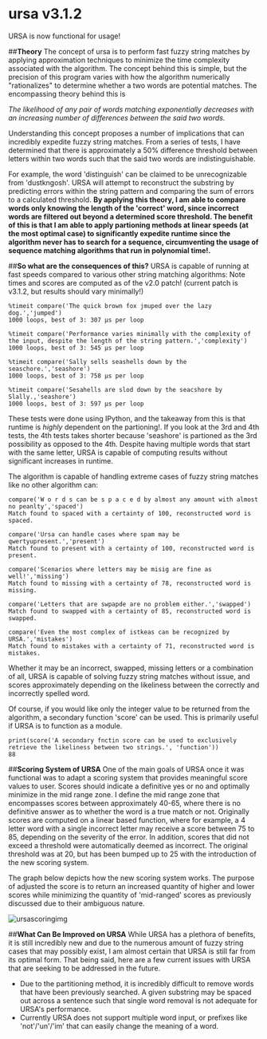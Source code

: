 # ursa v3.1.2
URSA is now functional for usage!

##**Theory**
The concept of ursa is to perform fast fuzzy string matches by applying approximation techniques to minimize the time 
complexity associated with the algorithm.  The concept behind this is simple, but the precision of this program varies with 
how the algorithm numerically "rationalizes" to determine whether a two words are potential matches.  The encompassing theory
behind this is

*The likelihood of any pair of words matching exponentially decreases with an increasing number of differences between the 
said two words.* 

Understanding this concept proposes a number of implications that can incredibly expedite fuzzy string matches.  From a 
series of tests, I have determined that there is approximately a 50% difference threshold between letters within 
two words such that the said two words are indistinguishable.

For example, the word 'distinguish' can be claimed to be unrecognizable from 'dustkngosh'.  URSA will attempt to 
reconstruct the substring by predicting errors within the string pattern and comparing the sum of errors to a calculated
threshold.  **By applying this theory, I am able to compare words only knowing the length of the 'correct' word, since
incorrect words are filtered out beyond a determined score threshold.  The benefit of this is that I am able to apply
partioning methods at linear speeds (at the most optimal case) to significantly expedite runtime since the algorithm never
has to search for a sequence, circumventing the usage of sequence matching algorithms that run in polynomial time!.**

##**So what are the consequences of this?**
URSA is capable of running at fast speeds compared to various other string matching algorithms:
Note times and scores are computed as of the v2.0 patch! (current patch is v3.1.2, but results should vary minimally!)

```
%timeit compare('The quick brown fox jmuped over the lazy dog.','jumped')
1000 loops, best of 3: 307 μs per loop
```

```
%timeit compare('Performance varies minimally with the complexity of the input, despite the length of the string pattern.','complexity')
1000 loops, best of 3: 545 μs per loop
```

```
%timeit compare('Sally sells seashells down by the seaschore.','seashore')
1000 loops, best of 3: 758 μs per loop
```

```
%timeit compare('Sesahells are slod down by the seacshore by Slally.,'seashore')
1000 loops, best of 3: 597 μs per loop
```

These tests were done using IPython, and the takeaway from this is that runtime is *highly* dependent on the partioning!.
If you look at the 3rd and 4th tests, the 4th tests takes shorter because 'seashore' is partioned as the 3rd possibility
as opposed to the 4th.  Despite having multiple words that start with the same letter, URSA is capable of computing results
without significant increases in runtime.  

The algorithm is capable of handling extreme cases of fuzzy string matches like no other algorithm can:

```
compare('W o r d s can be s p a c e d by almost any amount with almost no peanlty','spaced')
Match found to spaced with a certainty of 100, reconstructed word is spaced.
```

```
compare('Ursa can handle cases where spam may be qwertyupresent.','present')
Match found to present with a certainty of 100, reconstructed word is present.
```

```
compare('Scenarios where letters may be misig are fine as well!','missing')
Match found to missing with a certainty of 78, reconstructed word is missing.
```

```
compare('Letters that are swpapde are no problem either.','swapped')
Match found to swapped with a certainty of 85, reconstructed word is swapped.
```

```
compare('Even the most complex of istkeas can be recognized by URSA.','mistakes')
Match found to mistakes with a certainty of 71, reconstructed word is mistakes.
```

Whether it may be an incorrect, swapped, missing letters or a combination of all, URSA is capable of solving fuzzy string
matches without issue, and scores approximately depending on the likeliness between the correctly and incorrectly spelled
word.

Of course, if you would like only the integer value to be returned from the algorithm, a secondary function 'score' can be 
used.  This is primarily useful if URSA is to function as a module.

```
print(score('A secondary fnctin score can be used to exclusively retrieve the likeliness between two strings.', 'function'))
88
```

##**Scoring System of URSA**
One of the main goals of URSA once it was functional was to adapt a scoring system that provides meaningful score values to 
user.  Scores should indicate a definitive yes or no and optimally minimize in the mid range zone.  I define the mid range
zone that encompasses scores between approximately 40-65, where there is no definitive answer as to whether the word is 
a true match or not.  Originally scores are computed on a linear based function, where for example, a 4 letter word with 
a single incorrect letter may receive a score between 75 to 85, depending on the severity of the error. In addition, scores 
that did not exceed a threshold were automatically deemed as incorrect.  The original threshold was at 20, but has been 
bumped up to 25 with the introduction of the new scoring system.

The graph below depicts how the new scoring system works.  The purpose of adjusted the score is to return an increased 
quantity of higher and lower scores while minimizing the quantity of 'mid-ranged' scores as previously discussed due to 
their ambiguous nature.

![ursascoringimg](https://cloud.githubusercontent.com/assets/10404525/6912202/72a095f0-d721-11e4-8d79-6dc73fc9e8d7.png)

##**What Can Be Improved on URSA**
While URSA has a plethora of benefits, it is still incredibly new and due to the numerous amount of fuzzy string cases
that may possibly exist, I am almost certain that URSA is still far from its optimal form.  That being said, here are a few
current issues with URSA that are seeking to be addressed in the future.

- Due to the partitioning method, it is incredibly difficult to remove words that have been previously searched.  A given
  substring may be spaced out across a sentence such that single word removal is not adequate for URSA's performance.
- Currently URSA does not support multiple word input, or prefixes like 'not'/'un'/'im' that can easily change the meaning
  of a word.


